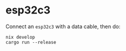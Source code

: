 # esp32c3

Connect an `esp32c3` with a data cable, then do:
```
nix develop
cargo run --release
```
